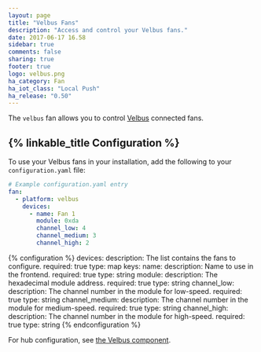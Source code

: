 ```yaml
---
layout: page
title: "Velbus Fans"
description: "Access and control your Velbus fans."
date: 2017-06-17 16.58
sidebar: true
comments: false
sharing: true
footer: true
logo: velbus.png
ha_category: Fan
ha_iot_class: "Local Push"
ha_release: "0.50"
---
```


The `velbus` fan allows you to control [Velbus](http://www.velbus.eu) connected fans.

## {% linkable_title Configuration %}

To use your Velbus fans in your installation, add the following to your `configuration.yaml` file:

```yaml
# Example configuration.yaml entry
fan:
  - platform: velbus
    devices:
      - name: Fan 1
        module: 0xda
        channel_low: 4
        channel_medium: 3
        channel_high: 2
```

{% configuration %}
devices:
  description: The list contains the fans to configure.
  required: true
  type: map
  keys:
    name:
      description: Name to use in the frontend.
      required: true
      type: string
    module:
      description: The hexadecimal module address.
      required: true
      type: string
    channel_low:
      description: The channel number in the module for low-speed.
      required: true
      type: string
    channel_medium:
      description: The channel number in the module for medium-speed.
      required: true
      type: string
    channel_high:
      description: The channel number in the module for high-speed.
      required: true
      type: string
{% endconfiguration %}

For hub configuration, see [the Velbus component](/components/velbus/).
